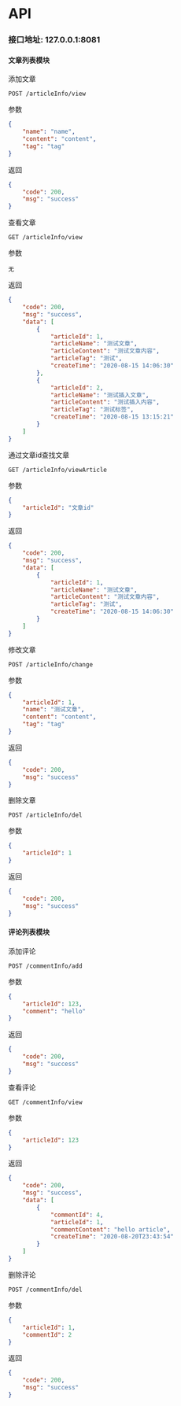 # API

### 接口地址: 127.0.0.1:8081

#### 文章列表模块

添加文章

```
POST /articleInfo/view 
```

参数
```json
{
    "name": "name",
    "content": "content",
    "tag": "tag"
}
```

返回
```json
{
    "code": 200,        
    "msg": "success"    
}
```

查看文章
```
GET /articleInfo/view
```

参数
```
无
```

返回
```json
{
    "code": 200,
    "msg": "success",
    "data": [
        {
            "articleId": 1,
            "articleName": "测试文章",
            "articleContent": "测试文章内容",
            "articleTag": "测试",
            "createTime": "2020-08-15 14:06:30"
        },
        {
            "articleId": 2,
            "articleName": "测试插入文章",
            "articleContent": "测试插入内容",
            "articleTag": "测试标签",
            "createTime": "2020-08-15 13:15:21"
        }
    ]
}
```

通过文章id查找文章
```
GET /articleInfo/viewArticle
```

参数
```json
{
    "articleId": "文章id"
}
```

返回
```json
{
    "code": 200,
    "msg": "success",
    "data": [
        {
            "articleId": 1,
            "articleName": "测试文章",
            "articleContent": "测试文章内容",
            "articleTag": "测试",
            "createTime": "2020-08-15 14:06:30"
        }
    ]
}
```

修改文章
```
POST /articleInfo/change
```

参数
```json
{
    "articleId": 1,         
    "name": "测试文章",
    "content": "content",
    "tag": "tag"
}
```

返回
```json
{
    "code": 200,       
    "msg": "success"    
}
```

删除文章
```
POST /articleInfo/del
```

参数
```json
{
    "articleId": 1
}
```

返回
```json
{
    "code": 200, 
    "msg": "success" 
}
```
#### 评论列表模块

添加评论
```
POST /commentInfo/add
```

参数
```json
{
    "articleId": 123,
    "comment": "hello"
}
```

返回
```json
{
    "code": 200,
    "msg": "success"
}
```

查看评论
```
GET /commentInfo/view 
```

参数
```json
{
    "articleId": 123
}
```

返回
```json
{
    "code": 200,
    "msg": "success",
    "data": [
        {
            "commentId": 4,
            "articleId": 1,
            "commentContent": "hello article",
            "createTime": "2020-08-20T23:43:54"
        }
    ]
}
```

删除评论
```
POST /commentInfo/del
```

参数
```json
{
    "articleId": 1,
    "commentId": 2
}
```

返回
```json
{
    "code": 200,
    "msg": "success"
}
```